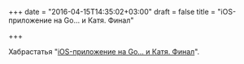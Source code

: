 +++
date = "2016-04-15T14:35:02+03:00"
draft = false
title = "iOS-приложение на Go… и Катя. Финал"

+++

<p>Хабрастатья &quot;<a href="https://habrahabr.ru/post/281709/">iOS-приложение на Go&hellip; и Катя. Финал</a>&quot;.</p>

